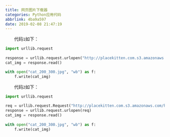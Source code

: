 ```yaml
---
title: 网页图片下载器
categories: Python应用代码
abbrlink: 4ba9a597
date: 2019-02-08 21:47:19
---
```

&emsp;&emsp;代码`1`如下：<!--more-->

``` python
import urllib.request
​
response = urllib.request.urlopen("http://placekitten.com.s3.amazonaws.com/homepage-samples/200/287.jpg")
cat_img = response.read()

with open("cat_200_300.jpg", "wb") as f:
    f.write(cat_img)
```

&emsp;&emsp;代码`2`如下：

``` python
import urllib.request
​
req = urllib.request.Request("http://placekitten.com.s3.amazonaws.com/homepage-samples/200/287.jpg")
response = urllib.request.urlopen(req)
cat_img = response.read()
​
with open("cat_200_300.jpg", "wb") as f:
    f.write(cat_img)
```